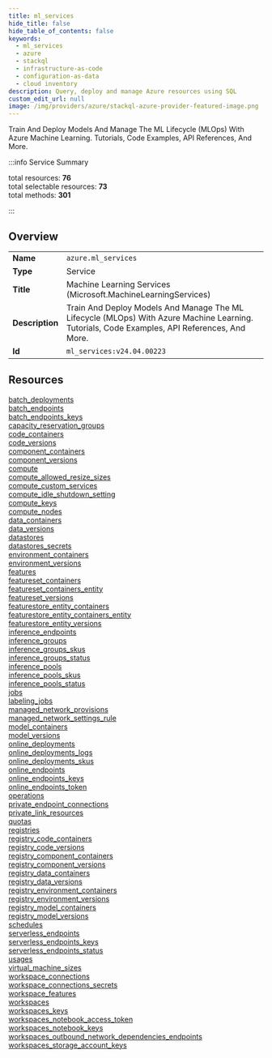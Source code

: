 ```yaml
---
title: ml_services
hide_title: false
hide_table_of_contents: false
keywords:
  - ml_services
  - azure
  - stackql
  - infrastructure-as-code
  - configuration-as-data
  - cloud inventory
description: Query, deploy and manage Azure resources using SQL
custom_edit_url: null
image: /img/providers/azure/stackql-azure-provider-featured-image.png
---
```


Train And Deploy Models And Manage The ML Lifecycle (MLOps) With Azure Machine Learning. Tutorials, Code Examples, API References, And More.  
    
:::info Service Summary

<div class="row">
<div class="providerDocColumn">
<span>total resources:&nbsp;<b>76</b></span><br />
<span>total selectable resources:&nbsp;<b>73</b></span><br />
<span>total methods:&nbsp;<b>301</b></span><br />
</div>
</div>

:::

## Overview
<table><tbody>
<tr><td><b>Name</b></td><td><code>azure.ml_services</code></td></tr>
<tr><td><b>Type</b></td><td>Service</td></tr>
<tr><td><b>Title</b></td><td>Machine Learning Services (Microsoft.MachineLearningServices)</td></tr>
<tr><td><b>Description</b></td><td>Train And Deploy Models And Manage The ML Lifecycle (MLOps) With Azure Machine Learning. Tutorials, Code Examples, API References, And More.</td></tr>
<tr><td><b>Id</b></td><td><code>ml_services:v24.04.00223</code></td></tr>
</tbody></table>

## Resources
<div class="row">
<div class="providerDocColumn">
<a href="/providers/azure/ml_services/batch_deployments/">batch_deployments</a><br />
<a href="/providers/azure/ml_services/batch_endpoints/">batch_endpoints</a><br />
<a href="/providers/azure/ml_services/batch_endpoints_keys/">batch_endpoints_keys</a><br />
<a href="/providers/azure/ml_services/capacity_reservation_groups/">capacity_reservation_groups</a><br />
<a href="/providers/azure/ml_services/code_containers/">code_containers</a><br />
<a href="/providers/azure/ml_services/code_versions/">code_versions</a><br />
<a href="/providers/azure/ml_services/component_containers/">component_containers</a><br />
<a href="/providers/azure/ml_services/component_versions/">component_versions</a><br />
<a href="/providers/azure/ml_services/compute/">compute</a><br />
<a href="/providers/azure/ml_services/compute_allowed_resize_sizes/">compute_allowed_resize_sizes</a><br />
<a href="/providers/azure/ml_services/compute_custom_services/">compute_custom_services</a><br />
<a href="/providers/azure/ml_services/compute_idle_shutdown_setting/">compute_idle_shutdown_setting</a><br />
<a href="/providers/azure/ml_services/compute_keys/">compute_keys</a><br />
<a href="/providers/azure/ml_services/compute_nodes/">compute_nodes</a><br />
<a href="/providers/azure/ml_services/data_containers/">data_containers</a><br />
<a href="/providers/azure/ml_services/data_versions/">data_versions</a><br />
<a href="/providers/azure/ml_services/datastores/">datastores</a><br />
<a href="/providers/azure/ml_services/datastores_secrets/">datastores_secrets</a><br />
<a href="/providers/azure/ml_services/environment_containers/">environment_containers</a><br />
<a href="/providers/azure/ml_services/environment_versions/">environment_versions</a><br />
<a href="/providers/azure/ml_services/features/">features</a><br />
<a href="/providers/azure/ml_services/featureset_containers/">featureset_containers</a><br />
<a href="/providers/azure/ml_services/featureset_containers_entity/">featureset_containers_entity</a><br />
<a href="/providers/azure/ml_services/featureset_versions/">featureset_versions</a><br />
<a href="/providers/azure/ml_services/featurestore_entity_containers/">featurestore_entity_containers</a><br />
<a href="/providers/azure/ml_services/featurestore_entity_containers_entity/">featurestore_entity_containers_entity</a><br />
<a href="/providers/azure/ml_services/featurestore_entity_versions/">featurestore_entity_versions</a><br />
<a href="/providers/azure/ml_services/inference_endpoints/">inference_endpoints</a><br />
<a href="/providers/azure/ml_services/inference_groups/">inference_groups</a><br />
<a href="/providers/azure/ml_services/inference_groups_skus/">inference_groups_skus</a><br />
<a href="/providers/azure/ml_services/inference_groups_status/">inference_groups_status</a><br />
<a href="/providers/azure/ml_services/inference_pools/">inference_pools</a><br />
<a href="/providers/azure/ml_services/inference_pools_skus/">inference_pools_skus</a><br />
<a href="/providers/azure/ml_services/inference_pools_status/">inference_pools_status</a><br />
<a href="/providers/azure/ml_services/jobs/">jobs</a><br />
<a href="/providers/azure/ml_services/labeling_jobs/">labeling_jobs</a><br />
<a href="/providers/azure/ml_services/managed_network_provisions/">managed_network_provisions</a><br />
<a href="/providers/azure/ml_services/managed_network_settings_rule/">managed_network_settings_rule</a><br />
</div>
<div class="providerDocColumn">
<a href="/providers/azure/ml_services/model_containers/">model_containers</a><br />
<a href="/providers/azure/ml_services/model_versions/">model_versions</a><br />
<a href="/providers/azure/ml_services/online_deployments/">online_deployments</a><br />
<a href="/providers/azure/ml_services/online_deployments_logs/">online_deployments_logs</a><br />
<a href="/providers/azure/ml_services/online_deployments_skus/">online_deployments_skus</a><br />
<a href="/providers/azure/ml_services/online_endpoints/">online_endpoints</a><br />
<a href="/providers/azure/ml_services/online_endpoints_keys/">online_endpoints_keys</a><br />
<a href="/providers/azure/ml_services/online_endpoints_token/">online_endpoints_token</a><br />
<a href="/providers/azure/ml_services/operations/">operations</a><br />
<a href="/providers/azure/ml_services/private_endpoint_connections/">private_endpoint_connections</a><br />
<a href="/providers/azure/ml_services/private_link_resources/">private_link_resources</a><br />
<a href="/providers/azure/ml_services/quotas/">quotas</a><br />
<a href="/providers/azure/ml_services/registries/">registries</a><br />
<a href="/providers/azure/ml_services/registry_code_containers/">registry_code_containers</a><br />
<a href="/providers/azure/ml_services/registry_code_versions/">registry_code_versions</a><br />
<a href="/providers/azure/ml_services/registry_component_containers/">registry_component_containers</a><br />
<a href="/providers/azure/ml_services/registry_component_versions/">registry_component_versions</a><br />
<a href="/providers/azure/ml_services/registry_data_containers/">registry_data_containers</a><br />
<a href="/providers/azure/ml_services/registry_data_versions/">registry_data_versions</a><br />
<a href="/providers/azure/ml_services/registry_environment_containers/">registry_environment_containers</a><br />
<a href="/providers/azure/ml_services/registry_environment_versions/">registry_environment_versions</a><br />
<a href="/providers/azure/ml_services/registry_model_containers/">registry_model_containers</a><br />
<a href="/providers/azure/ml_services/registry_model_versions/">registry_model_versions</a><br />
<a href="/providers/azure/ml_services/schedules/">schedules</a><br />
<a href="/providers/azure/ml_services/serverless_endpoints/">serverless_endpoints</a><br />
<a href="/providers/azure/ml_services/serverless_endpoints_keys/">serverless_endpoints_keys</a><br />
<a href="/providers/azure/ml_services/serverless_endpoints_status/">serverless_endpoints_status</a><br />
<a href="/providers/azure/ml_services/usages/">usages</a><br />
<a href="/providers/azure/ml_services/virtual_machine_sizes/">virtual_machine_sizes</a><br />
<a href="/providers/azure/ml_services/workspace_connections/">workspace_connections</a><br />
<a href="/providers/azure/ml_services/workspace_connections_secrets/">workspace_connections_secrets</a><br />
<a href="/providers/azure/ml_services/workspace_features/">workspace_features</a><br />
<a href="/providers/azure/ml_services/workspaces/">workspaces</a><br />
<a href="/providers/azure/ml_services/workspaces_keys/">workspaces_keys</a><br />
<a href="/providers/azure/ml_services/workspaces_notebook_access_token/">workspaces_notebook_access_token</a><br />
<a href="/providers/azure/ml_services/workspaces_notebook_keys/">workspaces_notebook_keys</a><br />
<a href="/providers/azure/ml_services/workspaces_outbound_network_dependencies_endpoints/">workspaces_outbound_network_dependencies_endpoints</a><br />
<a href="/providers/azure/ml_services/workspaces_storage_account_keys/">workspaces_storage_account_keys</a><br />
</div>
</div>
